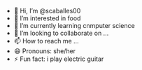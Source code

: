 - 👋 Hi, I’m @scaballes00
- 👀 I’m interested in food
- 🌱 I’m currently learning cnmputer science 
- 💞️ I’m looking to collaborate on ...
- 📫 How to reach me ...
- 😄 Pronouns: she/her
- ⚡ Fun fact: i play electric guitar

<!---
scaballes00/scaballes00 is a ✨ special ✨ repository because its `README.md` (this file) appears on your GitHub profile.
You can click the Preview link to take a look at your changes.
--->
